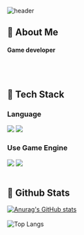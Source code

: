 <div>
  
  <!--Header-->
  ![header](https://capsule-render.vercel.app/api?type=waving&color=gradient&height=300&section=header&text=Good%20to%20see%20you%20%F0%9F%A4%97)
  
</div>

<div>
  <!--Body-->
  
  ## 👀 About Me
  #### Game developer
  <br/>
  <br/>
  
  ## 🧱 Tech Stack
  ### Language
  <!--Cplusplus-->
  <img src="https://img.shields.io/badge/cplusplus-00599C?style=flat-square&logo=cplusplus&logoColor=white"/>
  <!--Csharp-->
  <img src="https://img.shields.io/badge/CSharp-239120?style=flat-square&logo=CSharpt&logoColor=white"/>
  <br/>
  
  ### Use Game Engine
  <!--Unity-->
  <img src="https://img.shields.io/badge/unity-a0a0a0??style=flat-square&logo=unity&logoColor=white"/>
  <!--Unreal-->
  <img src="https://img.shields.io/badge/unrealengine-100000?style=flat-square&logo=unrealengine&logoColor=white"/>

  <br/>
  <br/>
  
  ## 🤔 Github Stats
  [![Anurag's GitHub stats](https://github-readme-stats.vercel.app/api?username=ParkMinSung2580)](https://github.com/anuraghazra/github-readme-stats)
  <br/>
  <br/>
  ![Top Langs](https://github-readme-stats.vercel.app/api/top-langs/?username=ParkMinSung2580&layout=compact)
  
</div>



<!--
**ParkMinSung2580/ParkMinSung2580** is a ✨ _special_ ✨ repository because its `README.md` (this file) appears on your GitHub profile.

Here are some ideas to get you started:

- 🔭 I’m currently working on ...
- 🌱 I’m currently learning ...
- 👯 I’m looking to collaborate on ...
- 🤔 I’m looking for help with ...
- 💬 Ask me about ...
- 📫 How to reach me: ...
- 😄 Pronouns: ...
- ⚡ Fun fact: ...
-->
